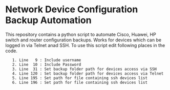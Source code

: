 # Network Device Configuration Backup Automation

This repository contains a python script to automate Cisco, Huawei, HP switch and router configuration backups. Works for devices which can be logged in via Telnet anad SSH. To use this script edit following places in the code.

       1. Line   9 : Include username
       2. Line  10 : Include Password
       3. Line  31 : Set backup folder path for devices access via SSH
       4. Line 120 : Set backup folder path for devices access via Telnet
       5. Line 195 : Set path for file containing ssh devices list
       6. Line 196 : Set path for file containing ssh devices list
